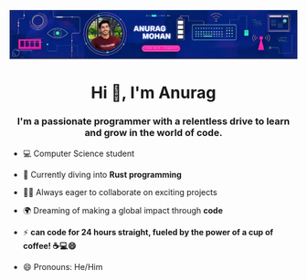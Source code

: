 ![logo](https://github.com/Anurag-Mohan/Anurag-Mohan/blob/main/Picsart_23-11-08_19-47-56-996-01.jpeg)
<h1 align="center">Hi 👋, I'm Anurag</h1>
<h3 align="center">I'm a passionate programmer with a relentless drive to learn and grow in the world of code.</h3>

- 💻 Computer Science student

- 🌱 Currently diving into **Rust programming**
  
- 🧑‍💻 Always eager to collaborate on exciting projects

- 🌍 Dreaming of making a global impact through **code**

- ⚡ **can code for 24 hours straight, fueled by the power of a cup of coffee! ☕💻😄**

- 😄 Pronouns: He/Him



